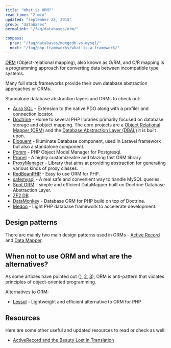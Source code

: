 ```yaml
---
title: "What is ORM?"
read_time: "2 min"
updated: "september 28, 2015"
group: "databases"
permalink: "/faq/databases/orm/"

compass:
  prev: "/faq/databases/mongodb-vs-mysql/"
  next: "/faq/php-frameworks/what-is-a-framework/"
---
```


[ORM](https://en.wikipedia.org/wiki/Object-relational_mapping) (Object-relational mapping), also known as O/RM, and O/R mapping is a programming approach for converting data between incompatible type systems.

Many full stack frameworks provide their own database abstraction approaches or ORMs.

Standalone database abstraction layers and ORMs to check out:

* [Aura SQL](https://github.com/auraphp/Aura.Sql) - Extension to the native PDO along with a profiler and connection locator.
* [Doctrine](http://www.doctrine-project.org/) - Home to several PHP libraries primarily focused on database storage and object mapping. The core projects are a [Object Relational Mapper (ORM)](http://www.doctrine-project.org/projects/orm.html) and the [Database Abstraction Layer (DBAL)](http://www.doctrine-project.org/projects/dbal.html) it is built upon.
* [Eloquent](https://github.com/illuminate/database) - Illuminate Database component, used in Laravel framework but also a standalone component.
* [Pomm](https://github.com/chanmix51/Pomm) - PHP Object Model Manager for Postgresql.
* [Propel](http://propelorm.org/) - A highly customizeable and blazing fast ORM library.
* [ProxyManager](https://github.com/Ocramius/ProxyManager) - Library that aims at providing abstraction for generating various kinds of proxy classes.
* [RedBeanPHP](http://redbeanphp.com/) - Easy to use ORM for PHP.
* [safemysql](https://github.com/colshrapnel/safemysql) - A real safe and convenient way to handle MySQL queries.
* [Spot ORM](http://phpdatamapper.com/) - simple and efficient DataMapper built on Doctrine Database Abstraction Layer.
* [ZF2 DB](http://packages.zendframework.com/docs/latest/manual/en/index.html#zend-db)
* [DataMonkey](https://github.com/devsdmf/datamonkey) - Database ORM for PHP build on top of Doctrine.
* [Medoo](http://medoo.in/) - Light PHP database framework to accelerate development.

## Design patterns

There are mainly two main design patterns used in ORMs - [Active Record](https://en.wikipedia.org/wiki/Active_record_pattern) and [Data Mapper](https://en.wikipedia.org/wiki/Data_mapper_pattern).

## When not to use ORM and what are the alternatives?

As some articles have pointed out ([1](http://www.yegor256.com/2014/12/01/orm-offensive-anti-pattern.html), [2](http://seldo.com/weblog/2011/08/11/orm_is_an_antipattern), [3](http://en.wikipedia.org/wiki/Object-relational_impedance_mismatch)), ORM is anti-pattern that violates principles of object-oriented programming.

Alternatives to ORM:

* [Lessql](http://lessql.net/) - Lightweight and efficient alternative to ORM for PHP

## Resources

Here are some other useful and updated resources to read or check as well:

* [ActiveRecord and the Beauty Lost in Translation](http://matthewmachuga.com/blog/2015/activerecord-and-the-beauty-lost-in-translation.html)
